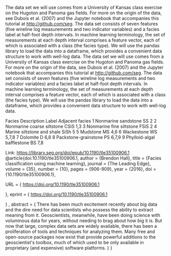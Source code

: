 The data set we will use comes from a University of Kansas class exercise on the Hugoton and Panoma gas fields. For more on the origin of the data, see Dubois et al. (2007) and the Jupyter notebook that accompanies this tutorial at http://github.com/seg.
The data set consists of seven features (five wireline log measurements and two indicator variables) and a facies label at half-foot depth intervals. In machine learning terminology, the set of measurements at each depth interval comprises a feature vector, each of which is associated with a class (the facies type). We will use the pandas library to load the data into a dataframe, which provides a convenient data structure to work with well-log data.
The data set we will use comes from a University of Kansas class exercise on the Hugoton and Panoma gas fields. For more on the origin of the data, see Dubois et al. (2007) and the Jupyter notebook that accompanies this tutorial at http://github.com/seg.
The data set consists of seven features (five wireline log measurements and two indicator variables) and a facies label at half-foot depth intervals. In machine learning terminology, the set of measurements at each depth interval comprises a feature vector, each of which is associated with a class (the facies type). We will use the pandas library to load the data into a dataframe, which provides a convenient data structure to work with well-log data.

Facies	Description	Label	Adjacent facies
1	Nonmarine sandstone	SS	2
2	Nonmarine coarse siltstone	CSiS	1,3
3	Nonmarine fine siltstone	FSiS	2
4	Marine siltstone and shale	SiSh	5
5	Mudstone	MS	4,6
6	Wackestone	WS	5,7,8
7	Dolomite	D	6,8
8	Packstone-grainstone	PS	6,7,9
9	Phylloid-algal bafflestone	BS	7,8

Link: https://library.seg.org/doi/epub/10.1190/tle35100906.1
@article{doi:10.1190/tle35100906.1,
author = {Brendon Hall},
title = {Facies classification using machine learning},
journal = {The Leading Edge},
volume = {35},
number = {10},
pages = {906-909},
year = {2016},
doi = {10.1190/tle35100906.1},

URL = { 
        https://doi.org/10.1190/tle35100906.1
    
},
eprint = { 
        https://doi.org/10.1190/tle35100906.1
    
}
,
    abstract = { There has been much excitement recently about big data and the dire need for data scientists who possess the ability to extract meaning from it. Geoscientists, meanwhile, have been doing science with voluminous data for years, without needing to brag about how big it is. But now that large, complex data sets are widely available, there has been a proliferation of tools and techniques for analyzing them. Many free and open-source packages now exist that provide powerful additions to the geoscientist's toolbox, much of which used to be only available in proprietary (and expensive) software platforms. }
}